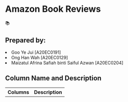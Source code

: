 <h1>Amazon Book Reviews</h1><p>	&#128218;</p>


<h2>Prepared by:</h2>
<li>Goo Ye Jui [A20EC0191]</li>
<li>Ong Han Wah [A20EC0129]</li>
<li>Maizatul Afrina Safiah binti Saiful Azwan [A20EC0204]</li>


<h2>Column Name and Description</h2>
<table>
  <tr>
    <th>Columns</th>
    <th>Description</th>
  </tr>
</table>

